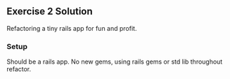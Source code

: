 ## Exercise 2 Solution

Refactoring a tiny rails app for fun and profit.

### Setup

Should be a rails app. No new gems, using rails gems or std lib throughout refactor.